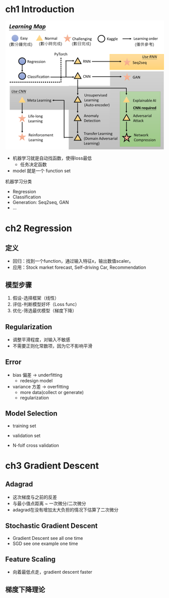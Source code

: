 # ch1 Introduction

![](./images/HW.png)

- 机器学习就是自动找函数，使得loss最低
  - 任务决定函数
- model 就是一个 function set

机器学习分类
- Regression
- Classification
- Generation: Seq2seq, GAN
- ...

# ch2 Regression
## 定义
- 回归：找到一个function，通过输入特征x，输出数值scaler。
- 应用：Stock market forecast, Self-driving Car, Recommendation

## 模型步骤
1. 假设-选择框架（线性）
2. 评估-判断模型好坏（Loss func）
3. 优化-筛选最优模型（梯度下降）

## Regularization
- 调整平滑程度，对输入不敏感
- 不需要正则化常数项，因为它不影响平滑

## Error
- bias 偏差 -> underfitting
  - redesign model
- variance 方差 -> overfitting
  - more data(collect or generate)
  - regularization

## Model Selection
- training set
- validation set

- N-folf cross validation

# ch3 Gradient Descent
## Adagrad
- 这次梯度与之前的反差
- 与最小值点距离 ~ 一次微分/二次微分
- adagrad在没有增加太大负担的情况下估算了二次微分

## Stochastic Gradient Descent
- Gradient Descent see all one time
- SGD see one example one time

## Feature Scaling
- 向着最低点走，gradient descent faster

## 梯度下降理论
